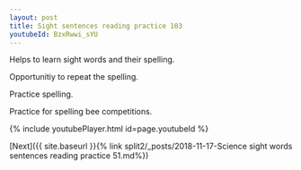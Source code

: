 ```yaml
---
layout: post
title: Sight sentences reading practice 103
youtubeId: BzxRwwi_sYU
---
```

 
 
Helps to learn sight words and their spelling.

Opportunitiy to repeat the spelling. 

Practice spelling. 
 
Practice for spelling bee competitions. 
 
{% include youtubePlayer.html id=page.youtubeId %}
 
 

[Next]({{ site.baseurl }}{% link  split2/_posts/2018-11-17-Science sight words sentences reading practice 51.md%})
 
